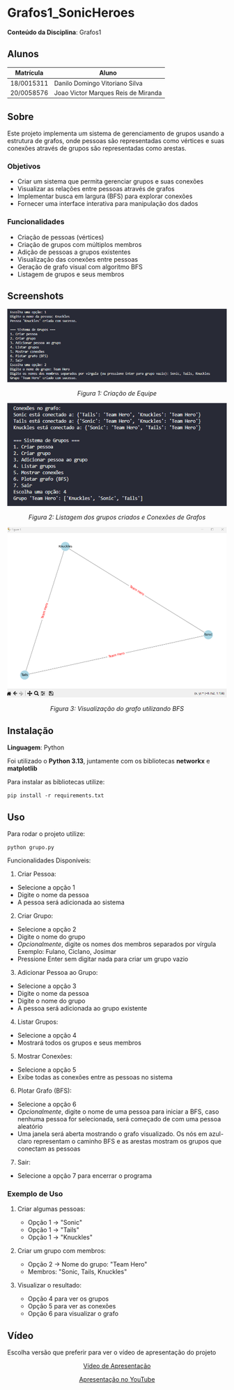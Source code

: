 # Grafos1_SonicHeroes

<!-- **Número da Lista**: X<br> -->
**Conteúdo da Disciplina**: Grafos1<br>

## Alunos
|Matrícula | Aluno |
| -- | -- |
| 18/0015311  |  Danilo Domingo Vitoriano Silva |
| 20/0058576  |  Joao Victor Marques Reis de Miranda |

## Sobre 
Este projeto implementa um sistema de gerenciamento de grupos usando a estrutura de grafos, onde pessoas são representadas como vértices e suas conexões através de grupos são representadas como arestas. 

### Objetivos
- Criar um sistema que permita gerenciar grupos e suas conexões
- Visualizar as relações entre pessoas através de grafos
- Implementar busca em largura (BFS) para explorar conexões
- Fornecer uma interface interativa para manipulação dos dados

### Funcionalidades
- Criação de pessoas (vértices)
- Criação de grupos com múltiplos membros
- Adição de pessoas a grupos existentes
- Visualização das conexões entre pessoas
- Geração de grafo visual com algoritmo BFS
- Listagem de grupos e seus membros

## Screenshots
<div align="center">
  <img src="./assets/image1.png" alt="Criação de Equipe"/>
  <p><em>Figura 1: Criação de Equipe</em></p>

  <img src="./assets/image2.png" alt="Lista de Grupos"/>
  <p><em>Figura 2: Listagem dos grupos criados e Conexões de Grafos</em></p>

  <img src="./assets/image3.png" alt="Grafo com BFS"/>
  <p><em>Figura 3: Visualização do grafo utilizando BFS</em></p>
</div>

## Instalação 
**Linguagem**: Python<br>

Foi utilizado o **Python 3.13**, juntamente com os bibliotecas **networkx** e **matplotlib**

Para instalar as bibliotecas utilize:

    pip install -r requirements.txt


## Uso 
Para rodar o projeto utilize:

    python grupo.py

Funcionalidades Disponíveis:
1. Criar Pessoa:
- Selecione a opção 1
- Digite o nome da pessoa
- A pessoa será adicionada ao sistema
2. Criar Grupo:
- Selecione a opção 2
- Digite o nome do grupo
- *Opcionalmente*, digite os nomes dos membros separados por vírgula Exemplo: Fulano, Ciclano, Josimar
- Pressione Enter sem digitar nada para criar um grupo vazio
3. Adicionar Pessoa ao Grupo:
- Selecione a opção 3
- Digite o nome da pessoa
- Digite o nome do grupo
- A pessoa será adicionada ao grupo existente
4. Listar Grupos:
- Selecione a opção 4
- Mostrará todos os grupos e seus membros
5. Mostrar Conexões:
- Selecione a opção 5
- Exibe todas as conexões entre as pessoas no sistema
6. Plotar Grafo (BFS):
- Selecione a opção 6
- *Opcionalmente*, digite o nome de uma pessoa para iniciar a BFS, caso nenhuma pessoa for selecionada, será começado de com uma pessoa aleatório
- Uma janela será aberta mostrando o grafo visualizado. Os nós em azul-claro representam o caminho BFS e as arestas mostram os grupos que conectam as pessoas
7. Sair:
- Selecione a opção 7 para encerrar o programa

### Exemplo de Uso
1. Criar algumas pessoas:
   - Opção 1 -> "Sonic"
   - Opção 1 -> "Tails"
   - Opção 1 -> "Knuckles"

2. Criar um grupo com membros:
   - Opção 2 -> Nome do grupo: "Team Hero"
   - Membros: "Sonic, Tails, Knuckles"

3. Visualizar o resultado:
   - Opção 4 para ver os grupos
   - Opção 5 para ver as conexões
   - Opção 6 para visualizar o grafo
  
## Vídeo

Escolha versão que preferir para ver o vídeo de apresentação do projeto

<div align="center">
  <p><a href="./Trabalho_de_PA_Grafo1.mp4">Vídeo de Apresentação</a></p>
  <p><a href="https://youtu.be/RxUHEtagr0Q">Apresentação no YouTube</a></p>
</div>
